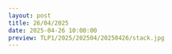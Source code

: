 ```yaml
---
layout: post
title: 26/04/2025
date: 2025-04-26 10:00:00
preview: TLP1/2025/202504/20250426/stack.jpg
---
```

